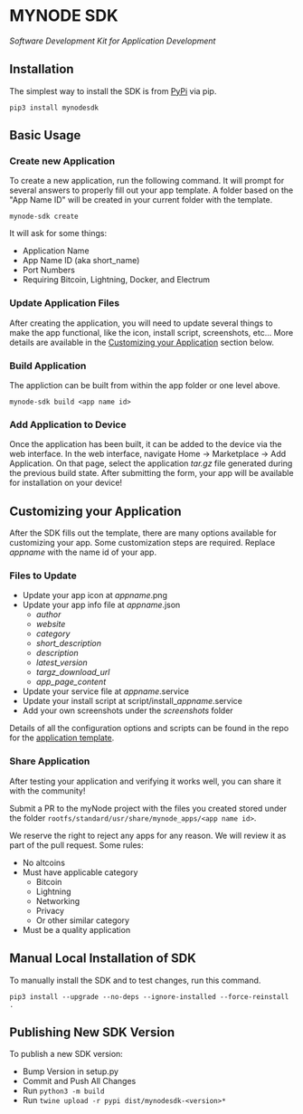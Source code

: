 # MYNODE SDK
*Software Development Kit for Application Development*

## Installation
The simplest way to install the SDK is from [PyPi](https://pypi.org/manage/project/mynodesdk/releases/) via pip.

`pip3 install mynodesdk`

## Basic Usage

### Create new Application

To create a new application, run the following command. It will prompt for several answers to properly fill out your app template. A folder based on the "App Name ID" will be created in your current folder with the template.

`mynode-sdk create`

It will ask for some things:
- Application Name
- App Name ID (aka short_name)
- Port Numbers
- Requiring Bitcoin, Lightning, Docker, and Electrum

### Update Application Files

After creating the application, you will need to update several things to make the app functional, like the icon, install script, screenshots, etc... More details are available in the [Customizing your Application](#customizing-your-application) section below.

### Build Application

The appliction can be built from within the app folder or one level above.

`mynode-sdk build <app name id>`

### Add Application to Device

Once the application has been built, it can be added to the device via the web interface. In the web interface, navigate Home -> Marketplace -> Add Application. On that page, select the application *tar.gz* file generated during the previous build state. After submitting the form, your app will be available for installation on your device!
  
## Customizing your Application

After the SDK fills out the template, there are many options available for customizing your app. Some customization steps are required. Replace *appname* with the name id of your app.

### Files to Update

- Update your app icon at *appname*.png
- Update your app info file at *appname*.json
  - *author*
  - *website*
  - *category*
  - *short_description*
  - *description*
  - *latest_version*
  - *targz_download_url*
  - *app_page_content*
- Update your service file at *appname*.service
- Update your install script at script/install_*appname*.service
- Add your own screenshots under the *screenshots* folder

Details of all the configuration options and scripts can be found in the repo for the [application template](https://github.com/mynodebtc/sdk_app_template).

### Share Application

After testing your application and verifying it works well, you can share it with the community!

Submit a PR to the myNode project with the files you created stored under the folder `rootfs/standard/usr/share/mynode_apps/<app name id>`.

We reserve the right to reject any apps for any reason. We will review it as part of the pull request. Some rules:

- No altcoins
- Must have applicable category
  - Bitcoin
  - Lightning
  - Networking
  - Privacy
  - Or other similar category
- Must be a quality application

## Manual Local Installation of SDK
To manually install the SDK and to test changes, run this command.

`pip3 install --upgrade --no-deps --ignore-installed --force-reinstall .`


## Publishing New SDK Version
To publish a new SDK version:
- Bump Version in setup.py
- Commit and Push All Changes
- Run `python3 -m build`
- Run `twine upload -r pypi dist/mynodesdk-<version>*`
